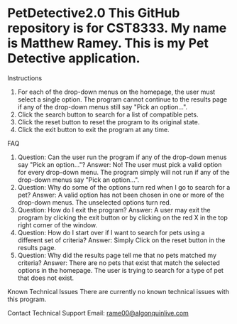 # PetDetective2.0 This GitHub repository is for CST8333. My name is Matthew Ramey. This is my Pet Detective application.

Instructions
1) For each of the drop-down menus on the homepage, the user must select a single option. The program cannot continue to the results page if any of the drop-down menus still say "Pick an option...".
2) Click the search button to search for a list of compatible pets.
3) Click the reset button to reset the program to its original state.
4) Click the exit button to exit the program at any time.

FAQ
1) Question: Can the user run the program if any of the drop-down menus say "Pick an option..."?
Answer: No! The user must pick a valid option for every drop-down menu. The program simply will not run if any of the drop-down menus say "Pick an option...".
2) Question: Why do some of the options turn red when I go to search for a pet?
Answer: A valid option has not been chosen in one or more of the drop-down menus. The unselected options turn red.
3) Question: How do I exit the program?
Answer: A user may exit the program by clicking the exit button or by clicking on the red X in the top right corner of the window.
4) Question: How do I start over if I want to search for pets using a different set of criteria?
Answer: Simply Click on the reset button in the results page.
5) Question: Why did the results page tell me that no pets matched my criteria?
Answer: There are no pets that exist that match the selected options in the homepage. The user is trying to search for a type of pet that does not exist.

Known Technical Issues
There are currently no known technical issues with this program.

Contact Technical Support
Email: rame00@algonquinlive.com
